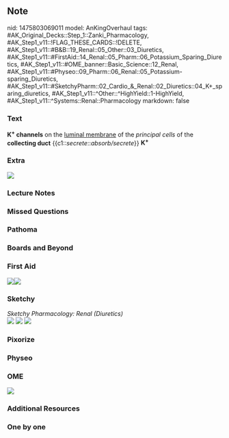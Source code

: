 ## Note
nid: 1475803069011
model: AnKingOverhaul
tags: #AK_Original_Decks::Step_1::Zanki_Pharmacology, #AK_Step1_v11::!FLAG_THESE_CARDS::!DELETE, #AK_Step1_v11::#B&B::19_Renal::05_Other::03_Diuretics, #AK_Step1_v11::#FirstAid::14_Renal::05_Pharm::06_Potassium_Sparing_Diuretics, #AK_Step1_v11::#OME_banner::Basic_Science::12_Renal, #AK_Step1_v11::#Physeo::09_Pharm::06_Renal::05_Potassium-sparing_Diuretics, #AK_Step1_v11::#SketchyPharm::02_Cardio_&_Renal::02_Diuretics::04_K+_sparing_diuretics, #AK_Step1_v11::^Other::^HighYield::1-HighYield, #AK_Step1_v11::^Systems::Renal::Pharmacology
markdown: false

### Text
<div>
  <b>K<sup>+</sup> channels</b> on the <u>luminal membrane</u> of
  the <i>principal cells</i> of the <b>collecting duct</b>
  {{c1::<i>secrete</i>::<i>absorb/secrete</i>}}
  <b>K<sup>+</sup></b>
</div>

### Extra
<img src="paste-354923212440038.jpg">

### Lecture Notes


### Missed Questions


### Pathoma


### Boards and Beyond


### First Aid
<img src="paste-210702505607171.jpg"><img src=
"paste-198809741164547.jpg">

### Sketchy
<div>
  <i>Sketchy Pharmacology: Renal (Diuretics)</i>
</div><img src=
"Screen%20Shot%202019-09-17%20at%209.37.04%20AM.png"> <img src=
"Screen%20Shot%202019-09-17%20at%209.37.11%20AM.png"> <img src=
"Screen%20Shot%202019-09-17%20at%209.37.18%20AM.png">

### Pixorize


### Physeo


### OME
<div class="ome-widget">
  <a href="https://onlinemeded.org/spa/renal?ref=anki"><img src=
  "_OME_AnkiFlashcards_Topic_6.png"></a>
</div>

### Additional Resources


### One by one

